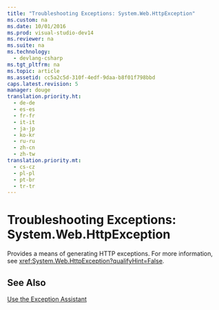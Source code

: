 ```yaml
---
title: "Troubleshooting Exceptions: System.Web.HttpException"
ms.custom: na
ms.date: 10/01/2016
ms.prod: visual-studio-dev14
ms.reviewer: na
ms.suite: na
ms.technology: 
  - devlang-csharp
ms.tgt_pltfrm: na
ms.topic: article
ms.assetid: cc5a2c5d-310f-4edf-9daa-b8f01f798bbd
caps.latest.revision: 5
manager: douge
translation.priority.ht: 
  - de-de
  - es-es
  - fr-fr
  - it-it
  - ja-jp
  - ko-kr
  - ru-ru
  - zh-cn
  - zh-tw
translation.priority.mt: 
  - cs-cz
  - pl-pl
  - pt-br
  - tr-tr
---
```

# Troubleshooting Exceptions: System.Web.HttpException
Provides a means of generating HTTP exceptions. For more information, see <xref:System.Web.HttpException?qualifyHint=False>.  
  
## See Also  
 [Use the Exception Assistant](../Topic/How%20to:%20Use%20the%20Exception%20Assistant.md)